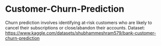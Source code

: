 # Customer-Churn-Prediction

Churn prediction involves identifying at-risk customers who are likely to cancel their subscriptions or close/abandon their accounts. 
Dataset: https://www.kaggle.com/datasets/shubhammeshram579/bank-customer-churn-prediction
